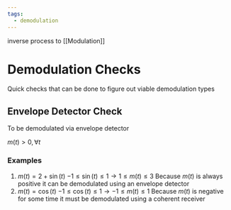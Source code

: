 ```yaml
---
tags:
  - demodulation
---
```

inverse process to [[Modulation]] 


# Demodulation Checks
Quick checks that can be done to figure out viable demodulation types


## Envelope Detector Check
To be demodulated via envelope detector

$m(t)\gt0,\forall t$ 

### Examples

1. $m(t)=2+\sin(t)$
	$-1\le \sin(t)\le 1\rightarrow 1\le m(t)\le 3$
	Because $m(t)$ is always positive it can be demodulated using an envelope detector 
2. $m(t)=\cos(t)$ 
	$-1\le \cos(t)\le 1\rightarrow -1\le m(t)\le 1$
	Because $m(t)$ is negative for some time it must be demodulated using a coherent receiver 

